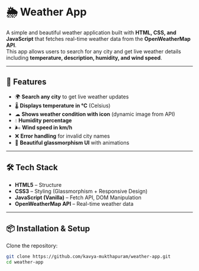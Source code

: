 # 🌦 Weather App

A simple and beautiful weather application built with **HTML, CSS, and JavaScript** that fetches real-time weather data from the **OpenWeatherMap API**.  
This app allows users to search for any city and get live weather details including **temperature, description, humidity, and wind speed**.

---

## 🚀 Features
- 🌍 **Search any city** to get live weather updates  
- 🌡 **Displays temperature in °C** (Celsius)  
- ☁ **Shows weather condition with icon** (dynamic image from API)  
- 💧 **Humidity percentage**  
- 🌬 **Wind speed in km/h**  
- ❌ **Error handling** for invalid city names  
- 🎨 **Beautiful glassmorphism UI** with animations  

---

## 🛠 Tech Stack
- **HTML5** – Structure  
- **CSS3** – Styling (Glassmorphism + Responsive Design)  
- **JavaScript (Vanilla)** – Fetch API, DOM Manipulation  
- **OpenWeatherMap API** – Real-time weather data  

---


## 📦 Installation & Setup

Clone the repository:

```bash
git clone https://github.com/kavya-mukthapuram/weather-app.git
cd weather-app
